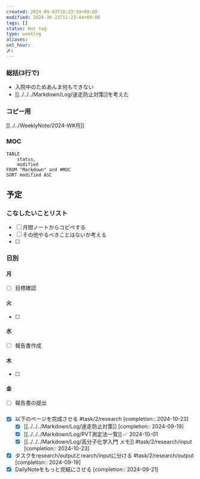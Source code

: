 ```yaml
---
created: 2024-09-03T18:23:59+09:00
modified: 2024-10-23T11:23:44+09:00
tags: []
status: Not tag
type: weeklog
aliases: 
set_hour: 
〆: 
---
```

### 総括(3行で)
- 入院中のためあんま何もできない
- [[../../../Markdown/Log/迷走防止対策]]を考えた

### コピー用
[[../../WeeklyNote/2024-W#月]]
### MOC
```dataview
TABLE
	status,
	modified
FROM "Markdown" and #MOC
SORT modified ASC
```


## 予定
### こなしたいことリスト
- [ ] 月間ノートからコピペする
- [ ] その他やるべきことはないか考える
- [ ] 
### 日別
#### 月
- [ ] 目標確認
#### 火
- [ ] 
#### 水
- [ ] 報告書作成
#### 木
- [ ] 
#### 金
- [ ] 報告書の提出

### 
- [x] 以下のページを完成させる #task/2/research  [completion:: 2024-10-23]
	- [x] [[../../../Markdown/Log/迷走防止対策]]  [completion:: 2024-09-19]
	- [x] [[../../../Markdown/Log/PVT測定法一覧]] ✅ 2024-10-01
	- [x] [[../../../Markdown/Log/高分子化学入門 メモ]] #task/2/research/input  [completion:: 2024-10-23]
- [x] タスクをresearch/outputとrearch/inputに分ける #task/2/research/output  [completion:: 2024-09-19]
- [x] DailyNoteをもっと完結にさせる  [completion:: 2024-09-21]